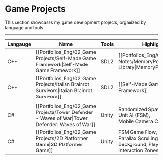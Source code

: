 # **Game Projects**

This section showcases my game development projects, organized by language and tools.

---

| **Langauge** | **Name**                                                                                        | **Tools** | **Highlight**                                                                | **Team** | **Year** |
| ------------ | ----------------------------------------------------------------------------------------------- | --------- | ---------------------------------------------------------------------------- | -------- | -------- |
| C++          | [[Portfolios_Eng/02_Game Projects/Self-Made Game Framework\|Self-Made Game Framework]]          | SDL2      | [[Portfolios_Eng/03_Technical Notes/MemoryPool Library\|MemoryPool Library]] | Solo     | 2024     |
| C++          | [[Portfolios_Eng/02_Game Projects/Italian Brainrot Survivors\|Italian Brainrot Survivors]]      | SDL2      | [[Self-Made Game Framework]]                                                 | Solo     | 2025     |
|              |                                                                                                 |           |                                                                              |          |          |
| C#           | [[Portfolios_Eng/02_Game Projects/Tower Defender - Waves of War\|Tower Defender: Waves of War]] | Unity     | Randomized Spawner, <br>Unit AI (FSM), <br>Mobile Camera Control             | Solo     | 2023     |
| C#           | [[Portfolios_Eng/02_Game Projects/2D Platformer Game\|2D Platformer Game]]                      | Unity     | FSM Game Flow, <br>Parallax Scrolling Background, Player Interaction Zones   | Solo     | 2023     |
